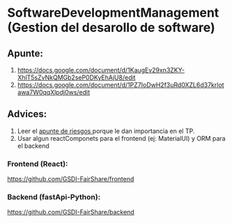 # SoftwareDevelopmentManagement (Gestion del desarollo de software)
## Apunte: 
1. https://docs.google.com/document/d/1KaugEv29xn3ZKY-XhlT5sZvNkQMGb2seP0DKyEhAjU8/edit
2.  https://docs.google.com/document/d/1PZ7IoDwH2f3uRd0XZL6d37krlotawa7W0qqXlpdj0ws/edit
## Advices: 
1. Leer el <a href="./ApunteDeRiesgoClaseEnVivo.pdf"> apunte de riesgos </a> porque le dan importancia en el TP. 
2. Usar algun reactComponets para el frontend (ej: MaterialUI) y ORM para el backend

### Frontend (React):
https://github.com/GSDI-FairShare/frontend

### Backend (fastApi-Python):
https://github.com/GSDI-FairShare/backend
